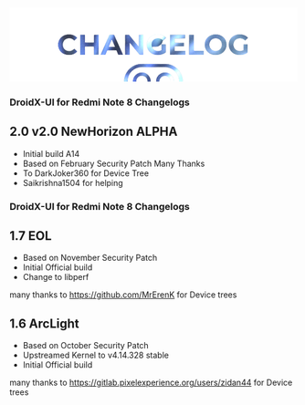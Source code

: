 <img src="https://raw.githubusercontent.com/DroidX-UI-Devices/Official_Devices/13/banners/changelogs.png" />

### DroidX-UI for Redmi Note 8 Changelogs
## 2.0 v2.0 NewHorizon ALPHA 
- Initial build A14
- Based on February Security Patch
Many Thanks 
- To DarkJoker360 for Device Tree
- Saikrishna1504 for helping


### DroidX-UI for Redmi Note 8 Changelogs
## 1.7 EOL
- Based on November Security Patch
- Initial Official build
- Change to libperf

many thanks to https://github.com/MrErenK for Device trees


## 1.6 ArcLight
- Based on October Security Patch
- Upstreamed Kernel to v4.14.328 stable
- Initial Official build

many thanks to https://gitlab.pixelexperience.org/users/zidan44 for Device trees